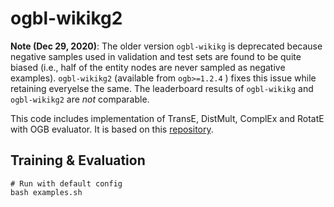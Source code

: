 # ogbl-wikikg2

**Note (Dec 29, 2020)**: The older version `ogbl-wikikg` is deprecated because negative samples used in validation and test sets are found to be quite biased (i.e., half of the entity nodes are never sampled as negative examples). `ogbl-wikikg2` (available from `ogb>=1.2.4` ) fixes this issue while retaining everyelse the same. The leaderboard results of `ogbl-wikikg` and `ogbl-wikikg2` are *not* comparable. 

This code includes implementation of TransE, DistMult, ComplEx and RotatE with OGB evaluator. It is based on this [repository](https://github.com/DeepGraphLearning/KnowledgeGraphEmbedding).

## Training & Evaluation

```
# Run with default config
bash examples.sh
```